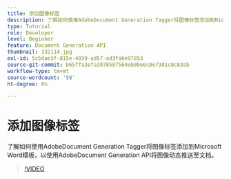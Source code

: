 ```yaml
---
title: 添加图像标签
description: 了解如何使用AdobeDocument Generation Tagger将图像标签添加到Microsoft Word模板，以使用AdobeDocument Generation API将图像动态推送至文档
type: Tutorial
role: Developer
level: Beginner
feature: Document Generation API
thumbnail: 332114.jpg
exl-id: 5c5dae3f-815e-4039-ad57-ad3fa6e97853
source-git-commit: b65ffa3efa3978587564eb0be0c0e7381c8c83ab
workflow-type: tm+mt
source-wordcount: '58'
ht-degree: 0%

---
```


# 添加图像标签

了解如何使用AdobeDocument Generation Tagger将图像标签添加到Microsoft Word模板，以使用AdobeDocument Generation API将图像动态推送至文档。

>[!VIDEO](https://video.tv.adobe.com/v/332114?hidetitle=true)
